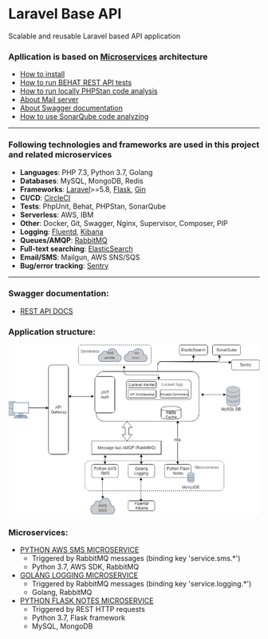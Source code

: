 # Laravel Base API
Scalable and reusable Laravel based API application

### Apllication is based on [Microservices](https://microservices.io/) architecture


- [How to install](https://github.com/Maksim1990/Laravel_Base_API_project/blob/master/public/docs/installation.md)
- [How to run BEHAT REST API tests](https://github.com/Maksim1990/Laravel_Base_API_project/blob/master/public/docs/behat.md)
- [How to run locally PHPStan code analysis](https://github.com/Maksim1990/Laravel_Base_API_project/blob/master/public/docs/phpstan.md)
- [About Mail server](https://github.com/Maksim1990/Laravel_Base_API_project/blob/master/public/docs/mailserver.md)
- [About Swagger documentation](https://github.com/Maksim1990/Laravel_Base_API_project/blob/master/public/docs/swagger.md)
- [How to use SonarQube code analyzing](https://github.com/Maksim1990/Laravel_Base_API_project/blob/master/services/docker/sonarqube/sonarqube.md)

---
### Following technologies and frameworks are used in this project and related microservices

- **Languages**: PHP 7.3, Python 3.7, Golang
- **Databases**: MySQL, MongoDB, Redis
- **Frameworks**: [Laravel](https://laravel.com/)>=5.8, [Flask](http://flask.palletsprojects.com/en/1.1.x/), [Gin](https://gin-gonic.com/)
- **CI/CD**: [CircleCI](https://circleci.com/)
- **Tests**: PhpUnit, Behat, PHPStan, SonarQube
- **Serverless**: AWS, IBM
- **Other**: Docker, Git, Swagger, Nginx, Supervisor, Composer, PIP
- **Logging**: [Fluentd](https://www.fluentd.org/), [Kibana](https://www.elastic.co/products/kibana)
- **Queues/AMQP**: [RabbitMQ](https://www.rabbitmq.com/)
- **Full-text searching**: [ElasticSearch](https://www.elastic.co/)
- **Email/SMS**: Mailgun, AWS SNS/SQS
- **Bug/error tracking**: [Sentry](https://sentry.io)
---

### Swagger documentation:
- [REST API DOCS](http://185.177.59.147:8187/api/doc)

### Application structure:
![Mockup for feature A](https://github.com/Maksim1990/Laravel_Base_API_project/blob/master/public/docs/app_structure.png)


### Microservices:
- [PYTHON AWS SMS MICROSERVICE](https://github.com/Maksim1990/python_microservice_ampq_aws-sms/tree/master)
    - Triggered by RabbitMQ messages (binding key 'service.sms.*')
    - Python 3.7, AWS SDK, RabbitMQ
- [GOLANG LOGGING MICROSERVICE](https://github.com/Maksim1990/Golang_Logging_Microservice)
    - Triggered by RabbitMQ messages (binding key 'service.logging.*')
    - Golang, RabbitMQ
 - [PYTHON FLASK NOTES MICROSERVICE](https://github.com/Maksim1990/Python_RESTFul_API_Service_App)
    - Triggered by REST HTTP requests
    - Python 3.7, Flask framework
    - MySQL, MongoDB
